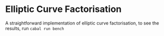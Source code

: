 # Elliptic Curve Factorisation

A straightforward implementation of elliptic curve factorisation, to see the results, run `cabal run bench`